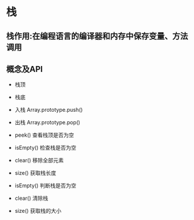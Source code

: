 # 栈

## 栈作用:在编程语言的编译器和内存中保存变量、方法调用

## 概念及API

- 栈顶

- 栈底

- 入栈 Array.prototype.push()

- 出栈 Array.prototype.pop()

- peek() 查看栈顶是否为空

- isEmpty() 检查栈是否为空

- clear() 移除全部元素

- size() 获取栈长度

- isEmpty() 判断栈是否为空

- clear() 清除栈

- size() 获取栈的大小